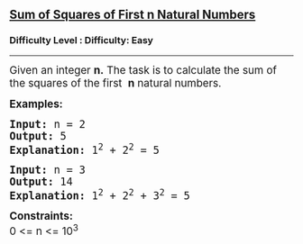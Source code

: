 <h2><a href="https://www.geeksforgeeks.org/problems/sum-of-squares-of-first-n-natural-numbers/1?page=1&difficulty=Easy&status=unsolved,attempted&sortBy=accuracy">Sum of Squares of First n Natural Numbers</a></h2><h3>Difficulty Level : Difficulty: Easy</h3><hr><div class="problems_problem_content__Xm_eO"><p><span style="font-size: 14pt;">Given an integer <strong>n.</strong> The task is to calculate the sum of the squares of the first &nbsp;<strong>n</strong> natural numbers.</span></p>
<p><strong><span style="font-size: 14pt;">Examples:</span></strong></p>
<pre><strong><span style="font-size: 14pt;">Input:&nbsp;</span></strong><span style="font-size: 14pt;">n = 2<br><strong>Output:&nbsp;</strong>5<br><strong>Explanation:</strong> 1<sup>2</sup> + 2<sup>2</sup> = 5</span></pre>
<pre><strong><span style="font-size: 14pt;">Input:&nbsp;</span></strong><span style="font-size: 14pt;">n = 3<br><strong>Output: </strong>14<br><strong>Explanation:</strong> 1<sup>2</sup> + 2<sup>2</sup> + 3<sup>2</sup> = 5</span></pre>
<p><span style="font-size: 14pt;"><strong>Constraints:</strong><br>0 &lt;= n &lt;= 10<sup>3</sup></span></p></div>